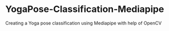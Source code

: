 # YogaPose-Classification-Mediapipe
Creating a Yoga pose classification using Mediapipe with help of OpenCV
